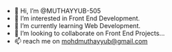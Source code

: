 - 👋 Hi, I’m @MUTHAYYUB-505
- 👀 I’m interested in Front End Development.
- 🌱 I’m currently learning Web Development.
- 💞️ I’m looking to collaborate on Front End Projects...
- 📫  reach me on mohdmuthayyub@gmail.com
<!---
MUTHAYYUB-505/MUTHAYYUB-505 is a ✨ special ✨ repository because its `README.md` (this file) appears on your GitHub profile.
You can click the Preview link to take a look at your changes.
--->
